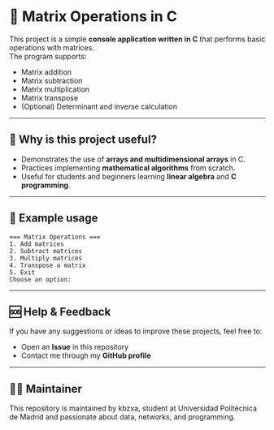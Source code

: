 # 🔢 Matrix Operations in C

This project is a simple **console application written in C** that performs basic operations with matrices.  
The program supports:  
- Matrix addition  
- Matrix subtraction  
- Matrix multiplication  
- Matrix transpose  
- (Optional) Determinant and inverse calculation  

---

## 🤔 Why is this project useful?
- Demonstrates the use of **arrays and multidimensional arrays** in C.  
- Practices implementing **mathematical algorithms** from scratch.  
- Useful for students and beginners learning **linear algebra** and **C programming**.  

---

## 📌 Example usage
```
=== Matrix Operations ===
1. Add matrices
2. Subtract matrices
3. Multiply matrices
4. Transpose a matrix
5. Exit
Choose an option: 
```

---

## 🆘 Help & Feedback

If you have any suggestions or ideas to improve these projects, feel free to:

- Open an **Issue** in this repository
- Contact me through my **GitHub profile**

---

## 👨‍💻 Maintainer

This repository is maintained by kbzxa,
student at Universidad Politécnica de Madrid and passionate about data, networks, and programming.
